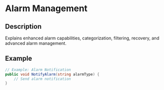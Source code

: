 # Alarm Management

## Description
Explains enhanced alarm capabilities, categorization, filtering, recovery, and advanced alarm management.

## Example
```csharp
// Example: Alarm Notification
public void NotifyAlarm(string alarmType) {
    // Send alarm notification
}
```

